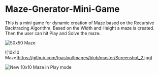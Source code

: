 # Maze-Gnerator-Mini-Game

This is a mini game for dynamic creation of Maze based on the Recursive Backtracing Algorithm.
Based on the Width and Height a maze is created.
Then the user can hit Play and Solve the maze.

![50x50 Maze](https://github.com/tpaslou/Images/blob/master/Screenshot_1.jpg)

![10x10 Maze]https://github.com/tpaslou/Images/blob/master/Screenshot_2.jpg)

![New 10x10 Maze in Play mode](https://github.com/tpaslou/Images/blob/master/Screenshot_3.jpg)



